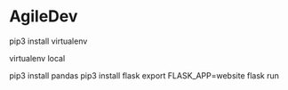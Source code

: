 # AgileDev
pip3 install virtualenv

virtualenv local

pip3 install pandas
pip3 install flask
export FLASK_APP=website 
flask run
